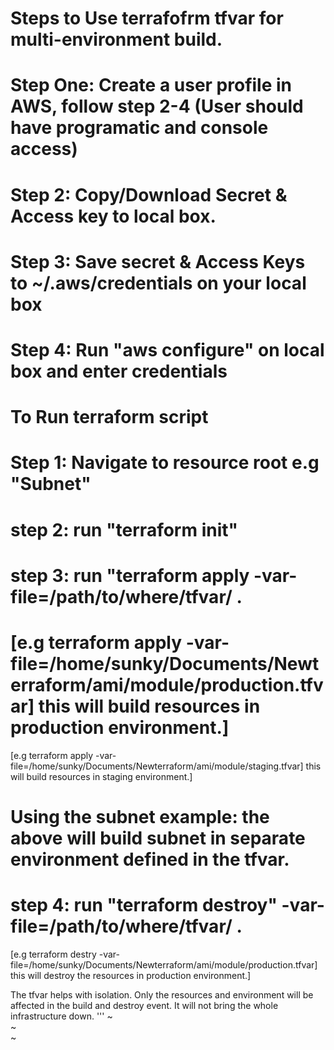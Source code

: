 # Steps to Use terrafofrm tfvar for multi-environment build.

# Step One: Create a user profile in AWS, follow step 2-4 (User should have programatic and console access)
# Step 2: Copy/Download Secret & Access key to local box.
# Step 3: Save secret & Access Keys to ~/.aws/credentials on your local box
# Step 4: Run "aws configure" on local box and enter credentials

# To Run terraform script
# Step 1: Navigate to resource root e.g "Subnet"
# step 2: run "terraform init"
# step 3: run "terraform apply -var-file=/path/to/where/tfvar/ .
# [e.g terraform apply -var-file=/home/sunky/Documents/Newterraform/ami/module/production.tfvar] this will build resources in production environment.]
[e.g terraform apply -var-file=/home/sunky/Documents/Newterraform/ami/module/staging.tfvar] this will build resources in staging environment.]
# Using the subnet example: the above will build subnet in separate environment defined in the tfvar.
# step 4: run "terraform destroy" -var-file=/path/to/where/tfvar/ .
[e.g terraform destry -var-file=/home/sunky/Documents/Newterraform/ami/module/production.tfvar] this will destroy the resources in production environment.]

The tfvar helps with isolation. Only the resources and environment will be affected in the build and destroy event. It will not bring the whole infrastructure down. '''
~                                                                                                                                                                        
~                                                                                                                                                                        
~                             
